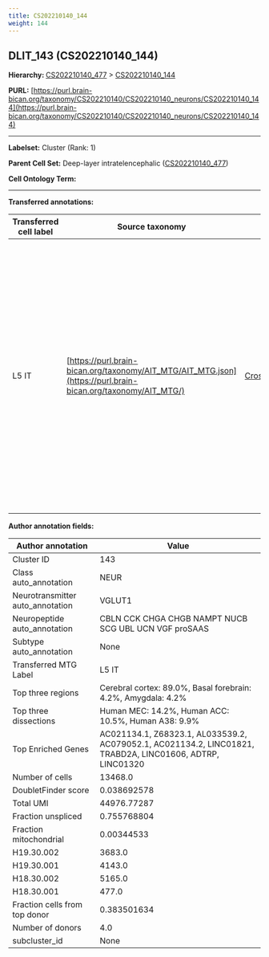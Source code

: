 ```yaml
---
title: CS202210140_144
weight: 144
---
```

## DLIT_143 (CS202210140_144)
<b>Hierarchy: </b>
[CS202210140_477](../CS202210140_477) >
[CS202210140_144](../CS202210140_144)

**PURL:** [https://purl.brain-bican.org/taxonomy/CS202210140/CS202210140_neurons/CS202210140_144](https://purl.brain-bican.org/taxonomy/CS202210140/CS202210140_neurons/CS202210140_144)

---


**Labelset:** Cluster (Rank: 1)

**Parent Cell Set:** Deep-layer intratelencephalic ([CS202210140_477](../CS202210140_477))



**Cell Ontology Term:** 

[MARKER GENES.]: #


---

[TRANSFERRED ANNOTATIONS.]: #


**Transferred annotations:**

| Transferred cell label | Source taxonomy | Source node accession | Algorithm name | Comment |
|------------------------|-----------------|-----------------------|----------------|---------|
|L5 IT|[https://purl.brain-bican.org/taxonomy/AIT_MTG/AIT_MTG.json](https://purl.brain-bican.org/taxonomy/AIT_MTG/)|[CrossArea_subclass:c6694cb883](https://purl.brain-bican.org/taxonomy/AIT_MTG/CrossArea_subclass_c6694cb883)||We performed PCA (50 components) on our full dataset, trained a random forest classifier (scikit-learn, class_ weight=‘balanced’, max_depth=50) on the MTG labels, and then predicted labels for all cells. We labeled each cluster with the mode of its constituent cells if two conditions were met: more than 0.8 of predicted labels matched the mode, and the mean probability of these pre- dictions was greater than 0.8.|

[AUTHOR ANNOTATION FIELDS.]: #


**Author annotation fields:**

| Author annotation | Value |
|-------------------|-------|
|Cluster ID|143|
|Class auto_annotation|NEUR|
|Neurotransmitter auto_annotation|VGLUT1|
|Neuropeptide auto_annotation|CBLN CCK CHGA CHGB NAMPT NUCB SCG UBL UCN VGF proSAAS|
|Subtype auto_annotation|None|
|Transferred MTG Label|L5 IT|
|Top three regions|Cerebral cortex: 89.0%, Basal forebrain: 4.2%, Amygdala: 4.2%|
|Top three dissections|Human MEC: 14.2%, Human ACC: 10.5%, Human A38: 9.9%|
|Top Enriched Genes|AC021134.1, Z68323.1, AL033539.2, AC079052.1, AC021134.2, LINC01821, TRABD2A, LINC01606, ADTRP, LINC01320|
|Number of cells|13468.0|
|DoubletFinder score|0.038692578|
|Total UMI|44976.77287|
|Fraction unspliced|0.755768804|
|Fraction mitochondrial|0.00344533|
|H19.30.002|3683.0|
|H19.30.001|4143.0|
|H18.30.002|5165.0|
|H18.30.001|477.0|
|Fraction cells from top donor|0.383501634|
|Number of donors|4.0|
|subcluster_id|None|
